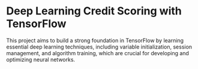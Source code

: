 # Deep Learning Credit Scoring with TensorFlow
This project aims to build a strong foundation in TensorFlow by learning essential deep learning techniques, including variable initialization, session management, and algorithm training, which are crucial for developing and optimizing neural networks.
